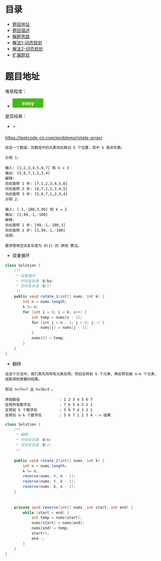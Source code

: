 # 目录
* [题目地址](#题目地址)
* [题目描述](#题目描述)
* [解题思路](#解题思路)
* [解法1-动态规划](#解法1-动态规划)
* [解法2-动态规划](#解法2-动态规划)
* [扩展题目](#扩展题目)



# 题目地址
难易程度：
- ![easy.jpg](../.images/easy.jpg)

是否经典：
- ⭐️

https://leetcode-cn.com/problems/rotate-array/

```text
给定一个数组，将数组中的元素向右移动 k 个位置，其中 k 是非负数。

示例 1:

输入: [1,2,3,4,5,6,7] 和 k = 3
输出: [5,6,7,1,2,3,4]
解释:
向右旋转 1 步: [7,1,2,3,4,5,6]
向右旋转 2 步: [6,7,1,2,3,4,5]
向右旋转 3 步: [5,6,7,1,2,3,4]
示例 2:

输入: [-1,-100,3,99] 和 k = 2
输出: [3,99,-1,-100]
解释: 
向右旋转 1 步: [99,-1,-100,3]
向右旋转 2 步: [3,99,-1,-100]
说明:

要求使用空间复杂度为 O(1) 的 原地 算法。
```

- 双重循环
```java
class Solution {
    /**
     * 双重循环
     * 时间复杂度：O(kn)
     * 空间复杂度：O(1)
     */
    public void rotate_1(int[] nums, int k) {
        int n = nums.length;
        k %= n;
        for (int i = 0; i < k; i++) {
            int temp = nums[n - 1];
            for (int j = n - 1; j > 0; j--) {
                nums[j] = nums[j - 1];
            }
            nums[0] = temp;
        }
    }
}
```

- 翻转

```text
在这个方法中，我们首先将所有元素反转。然后反转前 k 个元素，再反转后面 n−k 个元素，就能得到想要的结果。

假设 n=7n=7 且 k=3k=3 。

原始数组                  : 1 2 3 4 5 6 7
反转所有数字后             : 7 6 5 4 3 2 1
反转前 k 个数字后          : 5 6 7 4 3 2 1
反转后 n-k 个数字后        : 5 6 7 1 2 3 4 --> 结果
```

```java
class Solution {
    /**
     * 翻转
     * 时间复杂度：O(n)
     * 空间复杂度：O(1)
     */

    public void rotate_2(int[] nums, int k) {
        int n = nums.length;
        k %= n;
        reverse(nums, 0, n - 1);
        reverse(nums, 0, k - 1);
        reverse(nums, k, n - 1);
    }


    private void reverse(int[] nums, int start, int end) {
        while (start < end) {
            int temp = nums[start];
            nums[start] = nums[end];
            nums[end] = temp;
            start++;
            end--;
        }
    }
}
```
